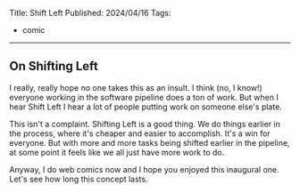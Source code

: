 Title: Shift Left
Published: 2024/04/16
Tags: 
- comic
---

## On Shifting Left

I really, really hope no one takes this as an insult. I think (no, I know!) everyone working in the software pipeline does a ton of work. But when I hear Shift Left I hear a lot of people putting work on someone else's plate. 

This isn't a complaint. Shifting Left is a good thing. We do things earlier in the process, where it's cheaper and easier to accomplish. It's a win for everyone. But with more and more tasks being shifted earlier in the pipeline, at some point it feels like we all just have more work to do.

Anyway, I do web comics now and I hope you enjoyed this inaugural one. Let's see how long this concept lasts.
